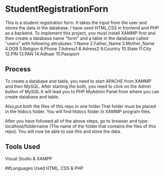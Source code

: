# StudentRegistrationForn

This is a student registration form. It takes the input from the user and stores the data in the database. I have used HTML,CSS in frontend and PHP as a backend.
To implement this project, you must install XAMMP first and then create a database name "form" and a table in the database called "users" with following attrubutes:
1.Name
2.Father_Name
3.Mother_Name
4.DOB
5.Religion
6.Phone
7.Adress1
8.Adress2
9.Country
10.State
11.City
12.PIN
13.PAN
14.Adhaar
15.Passport

## Process
To create a database and table, you need to start APACHE from XAMMP and then MySQL. After starting the both, you need to click on the Admin  button of MySQL.It will lead
you to PHP MyAdmin Panel from where you can create database and table.

Also,put both the files of this repo in one folder.That folder must be placed in the htdocs folder. You will find htdocs folder in XAMMP program files. 

After you have followed all of the above steps, go to browser and type: localhost/foldername (The name of the folder that contains the files of this repo).
You will now be able to use this and store the data.

## Tools Used
Visual Studio & XAMPP

##Languages Used
HTML, CSS & PHP
